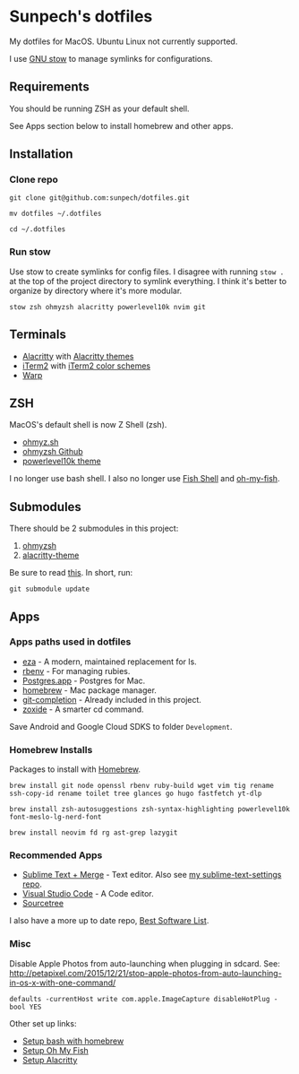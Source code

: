 # Sunpech's dotfiles

My dotfiles for MacOS. Ubuntu Linux not currently supported.

I use [GNU stow](https://www.gnu.org/software/stow/) to manage symlinks for configurations.

## Requirements

You should be running ZSH as your default shell.

See Apps section below to install homebrew and other apps.

## Installation

### Clone repo

```
git clone git@github.com:sunpech/dotfiles.git

mv dotfiles ~/.dotfiles

cd ~/.dotfiles
```

### Run stow

Use stow to create symlinks for config files. I disagree with running ```stow .``` at the top of the project directory to symlink everything. I think it's better to organize by directory where it's more modular.

```
stow zsh ohmyzsh alacritty powerlevel10k nvim git
```

## Terminals

* [Alacritty](https://alacritty.org/) with [Alacritty themes](https://github.com/alacritty/alacritty-theme)
* [iTerm2](http://www.iterm2.com/) with [iTerm2 color schemes](http://iterm2colorschemes.com/)
* [Warp](https://www.warp.dev/)

## ZSH

MacOS's default shell is now Z Shell (zsh).

* [ohmyz.sh](https://ohmyz.sh/)
* [ohmyzsh Github](https://github.com/ohmyzsh/ohmyzsh)
* [powerlevel10k theme](https://github.com/romkatv/powerlevel10k)

I no longer use bash shell. I also no longer use [Fish Shell](https://fishshell.com/) and [oh-my-fish](https://github.com/oh-my-fish/oh-my-fish).

## Submodules
There should be 2 submodules in this project:

1. [ohmyzsh](https://github.com/ohmyzsh/ohmyzsh)
2. [alacritty-theme](https://github.com/alacritty/alacritty-theme)

Be sure to read [this](https://stackoverflow.com/questions/11420701/git-submodule-is-returning-blank/40426513). In short, run:

```
git submodule update
```

## Apps

### Apps paths used in dotfiles

* [eza](https://github.com/eza-community/eza) - A modern, maintained replacement for ls.
* [rbenv](https://github.com/sstephenson/rbenv) - For managing rubies.
* [Postgres.app](http://postgresapp.com/) - Postgres for Mac.
* [homebrew](http://brew.sh/) - Mac package manager.
* [git-completion](https://github.com/git/git/blob/master/contrib/completion/git-completion.bash) - Already included in this project.
* [zoxide](https://github.com/ajeetdsouza/zoxide) - A smarter cd command.

Save Android and Google Cloud SDKS to folder ```Development```.

### Homebrew Installs

Packages to install with [Homebrew](http://brew.sh/).

```
brew install git node openssl rbenv ruby-build wget vim tig rename ssh-copy-id rename toilet tree glances go hugo fastfetch yt-dlp
```

```
brew install zsh-autosuggestions zsh-syntax-highlighting powerlevel10k font-meslo-lg-nerd-font
```

```
brew install neovim fd rg ast-grep lazygit
```

### Recommended Apps

* [Sublime Text + Merge](https://www.sublimetext.com/) - Text editor. Also see [my sublime-text-settings repo](https://github.com/sunpech/sublime-text-settings).
* [Visual Studio Code](https://code.visualstudio.com/) - A Code editor.
* [Sourcetree](https://www.sourcetreeapp.com/)

I also have a more up to date repo, [Best Software List](https://github.com/sunpech/best_software_list).

### Misc

Disable Apple Photos from auto-launching when plugging in sdcard. See: http://petapixel.com/2015/12/21/stop-apple-photos-from-auto-launching-in-os-x-with-one-command/

```
defaults -currentHost write com.apple.ImageCapture disableHotPlug -bool YES
```

Other set up links:

* [Setup bash with homebrew](https://johndjameson.com/blog/updating-your-shell-with-homebrew/)
* [Setup Oh My Fish](https://github.com/oh-my-fish/oh-my-fish)
* [Setup Alacritty](https://www.josean.com/posts/how-to-setup-alacritty-terminal)